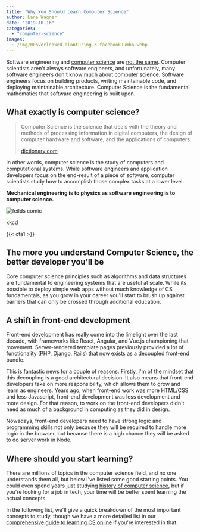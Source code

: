 ```yaml
---
title: "Why You Should Learn Computer Science"
author: Lane Wagner
date: "2019-10-16"
categories: 
  - "computer-science"
images:
  - /img/00overlooked-alanturing-3-facebookJumbo.webp
---
```


Software engineering and [computer science](https://qvault.io/2020/11/18/comprehensive-guide-to-learn-computer-science-online/) are [not the same](https://qvault.io/computer-science/computer-science-vs-software-engineering/). Computer scientists aren't always software engineers, and unfortunately, many software engineers don't know much about computer science. Software engineers focus on building products, writing maintainable code, and deploying maintainable architecture. Computer Science is the fundamental mathematics that software engineering is built upon.

## What exactly is computer science?

> Computer Science is the science that deals with the theory and methods of processing information in digital computers, the design of computer hardware and software, and the applications of computers.
> 
> [dictionary.com](https://www.dictionary.com/browse/computer-science)

In other words, computer science is the study of computers and computational systems. While software engineers and application developers focus on the end-result of a piece of software, computer scientists study how to accomplish those complex tasks at a lower level.

**Mechanical engineering is to physics as software engineering is to computer science.**

![feilds comic](/img/purity.png)

[xkcd](https://xkcd.com/435/)

{{< cta1 >}}

## The more you understand Computer Science, the better developer you'll be

Core computer science principles such as algorithms and data structures are fundamental to engineering systems that are useful at scale. While its possible to deploy simple web apps without much knowledge of CS fundamentals, as you grow in your career you'll start to brush up against barriers that can only be crossed through additional education.

## A shift in front-end development

Front-end development has really come into the limelight over the last decade, with frameworks like React, Angular, and Vue.js championing that movement. Server-rendered template pages previously provided a lot of functionality (PHP, Django, Rails) that now exists as a decoupled front-end bundle.

This is fantastic news for a couple of reasons. Firstly, I'm of the mindset that this decoupling is a good architectural decision. It also means that front-end developers take on more responsibility, which allows them to grow and learn as engineers. Years ago, when front-end work was more HTML/CSS and less Javascript, front-end development was less development and more design. For that reason, to work on the front-end developers didn't need as much of a background in computing as they did in design.

Nowadays, front-end developers need to have strong logic and programming skills not only because they will be required to handle more logic in the browser, but because there is a high chance they will be asked to do server work in Node.

## Where should you start learning?

There are millions of topics in the computer science field, and no one understands them all, but below I've listed some good starting points. You could even spend years just studying [history of computer science](https://qvault.io/2020/12/03/the-history-of-computer-science/), but if you're looking for a job in tech, your time will be better spent learning the actual concepts.

In the following list, we'll give a quick breakdown of the most important concepts to study, though we have a more detailed list in our [comprehensive guide to learning CS online](https://qvault.io/2020/11/18/comprehensive-guide-to-learn-computer-science-online/) if you're interested in that.
